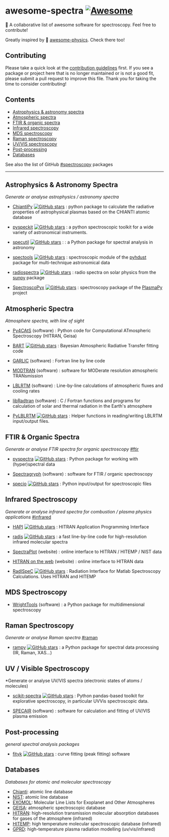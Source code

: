 # awesome-spectra  [![Awesome](https://cdn.rawgit.com/sindresorhus/awesome/d7305f38d29fed78fa85652e3a63e154dd8e8829/media/badge.svg)](https://github.com/sindresorhus/awesome)

🌈 A collaborative list of awesome software for spectroscopy. Feel free to contribute!

Greatly inspired by 🌌 [awesome-physics](https://github.com/wbierbower/awesome-physics). Check there too!

## Contributing

Please take a quick look at the [contribution guidelines](./CONTRIBUTING.md) first. If you see a package or project here that is no longer maintained or is not a good fit, please submit a pull request to improve this file. Thank you for taking the time to consider contributing!


## Contents

* [Astrophysics & astronomy spectra](#astrophysics--astronomy-spectra)
* [Atmospheric spectra](#atmospheric-spectra)
* [FTIR & organic spectra](#ftir--organic-spectra)
* [Infrared spectroscopy](#infrared-spectroscopy)
* [MDS spectroscopy](#mds-spectroscopy)
* [Raman spectroscopy](#raman-spectroscopy)
* [UV/VIS spectroscopy](#uv--visible-spectroscopy)
* [Post-processing](#post-processing)
* [Databases](#databases)

See also the list of GitHub [#spectroscopy](https://github.com/topics/spectroscopy) packages


---

## Astrophysics & Astronomy Spectra

*Generate or analyse astrophysics / astronomy spectra*

- [ChiantiPy](https://github.com/chianti-atomic/ChiantiPy)
  [![GitHub stars](https://img.shields.io/github/stars/chianti-atomic/ChiantiPy.svg?style=social&label=GitHub)](
  https://github.com/chianti-atomic/ChiantiPy/stargazers/)
  : python package to calculate the radiative properties of astrophysical
  plasmas based on the CHIANTI atomic database
  
- [pyspeckit](https://github.com/pyspeckit/pyspeckit) 
  [![GitHub stars](https://img.shields.io/github/stars/pyspeckit/pyspeckit.svg?style=social&label=GitHub)](
  https://github.com/pyspeckit/pyspeckit/stargazers/)
  : a python spectroscopic toolkit for a wide variety of astronomical instruments.
  
- [specutil](https://github.com/astropy/specutils)
  [![GitHub stars](https://img.shields.io/github/stars/astropy/specutils.svg?style=social&label=GitHub)](
  https://github.com/astropy/specutils/stargazers/) : 
  : a Python package for spectral analysis in astronomy
  
- [spectools](https://pyhdust.readthedocs.io/en/latest/spectools.html#module-pyhdust.spectools)
  [![GitHub stars](https://img.shields.io/github/stars/danmoser/pyhdust.svg?style=social&label=GitHub)](
  https://github.com/danmoser/pyhdust/stargazers/)
  : spectroscopic module of the [pyhdust](https://github.com/danmoser/pyhdust) package for multi-technique astronomical data
  
- [radiospectra](https://github.com/sunpy/radiospectra)
  [![GitHub stars](https://img.shields.io/github/stars/sunpy/radiospectra.svg?style=social&label=GitHub)](
  https://github.com/sunpy/radiospectra/stargazers/)
  : radio spectra on solar physics from the [sunpy](https://github.com/sunpy/sunpy) package

- [SpectroscoPyx](https://github.com/PlasmaPy/SpectroscoPyx)
  [![GitHub stars](https://img.shields.io/github/stars/PlasmaPy/SpectroscoPyx.svg?style=social&label=GitHub)](
  https://github.com/PlasmaPy/SpectroscoPyx/stargazers/)
  : spectroscopy package of the [PlasmaPy](https://github.com/PlasmaPy/PlasmaPy) project


## Atmospheric Spectra

*Atmosphere spectra, with line of sight*

- [Py4CAtS](https://atmos.eoc.dlr.de/tools/Py4CAtS/)
  (software)
  : Python code for Computational ATmospheric Spectroscopy (HITRAN, Geisa)
  
- [BART](https://github.com/exosports/BART)
  [![GitHub stars](https://img.shields.io/github/stars/exosports/BART.svg?style=social&label=GitHub)](
  https://github.com/exosports/BART/stargazers/)
  : Bayesian Atmospheric Radiative Transfer fitting code 

- [GARLIC](https://www.sciencedirect.com/science/article/pii/S0022407313004731?via%3Dihub)
  (software)
  : Fortran line by line code
  
- [MODTRAN](http://modtran.spectral.com/)
  (software)
  : software for MODerate resolution atmospheric TRANsmission
  
- [LBLRTM](http://rtweb.aer.com/lblrtm_code.html)
  (software)
  : Line-by-line calculations of atmospheric fluxes and cooling rates
  
- [libRadtran](http://www.libradtran.org/doku.php)
  (software)
  : C / Fortran functions and programs for calculation of solar and thermal radiation in the Earth\'s atmosphere
  
- [PyLBLRTM](https://github.com/wblumberg/PyLBLRTM)
  [![GitHub stars](https://img.shields.io/github/stars/wblumberg/PyLBLRTM.svg?style=social&label=GitHub)](
  https://github.com/wblumberg/PyLBLRTM/stargazers/)
  : Helper functions in reading/writing LBLRTM input/output files. 

## FTIR & Organic Spectra

*Generate or analyse FTIR spectra for organic spectroscopy* [#ftir](https://github.com/topics/ftir)

- [pyspectra](https://github.com/ibcp/pyspectra)
  [![GitHub stars](https://img.shields.io/github/stars/ibcp/pyspectra.svg?style=social&label=GitHub)](
  https://github.com/ibcp/pyspectra/stargazers/)
  : Python package for working with (hyper)spectral data 

- [Spectragryph](https://www.effemm2.de/spectragryph/index.html)
  (software)
  : software for FTIR / organic spectroscopy
 
- [specio](https://github.com/paris-saclay-cds/specio)
  [![GitHub stars](https://img.shields.io/github/stars/paris-saclay-cds/specio.svg?style=social&label=GitHub)](
  https://github.com/paris-saclay-cds/specio/stargazers/)
  : Python input/output for spectroscopic files 

## Infrared Spectroscopy

*Generate or analyse infrared spectra for combustion / plasma physics applications*  [#infrared](https://github.com/topics/infrared)

- [HAPI](https://github.com/hitranonline/hapi)
  [![GitHub stars](https://img.shields.io/github/stars/hitranonline/hapi.svg?style=social&label=GitHub)](
  https://github.com/hitranonline/hapi/stargazers/)
  : HITRAN Application Programming Interface
  
- [radis](https://github.com/radis/radis)
  [![GitHub stars](https://img.shields.io/github/stars/radis/radis.svg?style=social&label=GitHub)](
  https://github.com/radis/radis/stargazers/)
  : a fast line-by-line code for high-resolution infrared molecular spectra

- [SpectraPlot](http://www.spectraplot.com/)
  (website)
  : online interface to HITRAN / HITEMP / NIST data  
  
- [HITRAN on the web](http://hitran.iao.ru/molecule/simlaunch)
  (website)
  : online interface to HITRAN data 
  
- [RadISpeC](https://github.com/BEAKH/RadISpeC)
  [![GitHub stars](https://img.shields.io/github/stars/BEAKH/RadISpeC.svg?style=social&label=GitHub)](
  https://github.com/BEAKH/RadISpeC/stargazers/)
  : Radiation Interface for Matlab Spectroscopy Calculations. Uses HITRAN and HITEMP


## MDS Spectroscopy

- [WrightTools](https://joss.theoj.org/papers/a82637112ac3e03df961d4494bc927d4)
  (software)
  : a Python package for multidimensional spectroscopy
  
## Raman Spectroscopy

*Generate or analyse Raman spectra*  [#raman](https://github.com/topics/raman)

- [rampy](https://github.com/charlesll/rampy)
  [![GitHub stars](https://img.shields.io/github/stars/charlesll/rampy.svg?style=social&label=GitHub)](
  https://github.com/charlesll/rampy/stargazers/)
  : a Python package for spectral data processing (IR, Raman, XAS\...)

## UV / Visible Spectroscopy

*Generate or analyse UV/VIS spectra (electronic states of atoms / molecules)

- [scikit-spectra](https://github.com/hugadams/scikit-spectra)
  [![GitHub stars](https://img.shields.io/github/stars/hugadams/scikit-spectra.svg?style=social&label=GitHub)](
  https://github.com/hugadams/scikit-spectra/stargazers/)
  : Python pandas-based toolkit for explorative spectroscopy, in particular UVVis spectroscopic data.

- [SPECAIR](http://www.specair-radiation.net/)
  (software)
  : software for calculation and fitting of UV/VIS plasma emission

## Post-processing

*general spectral analysis packages*

- [fityk](https://github.com/wojdyr/fityk)
  [![GitHub stars](https://img.shields.io/github/stars/wojdyr/fityk.svg?style=social&label=GitHub)](
  https://github.com/wojdyr/fityk/stargazers/)
  : curve fitting (peak fitting) software


## Databases

*Databases for atomic and molecular spectroscopy*

- [Chianti](http://www.chiantidatabase.org/): atomic line database
- [NIST](https://www.nist.gov/pml/atomic-spectra-database): atomic line database
- [EXOMOL](http://exomol.com/data/): Molecular Line Lists for Exoplanet and Other Atmospheres
- [GEISA](http://cds-espri.ipsl.upmc.fr/geisa/#): atmospheric spectroscopic database 
- [HITRAN](http://hitran.org/): high-resolution transmission molecular absorption databases for gases of the atmosphere (infrared)
- [HITEMP](https://hitran.org/hitemp/): high temperature molecular spectroscopic database (infrared)
- [GPRD](http://esther.ist.utl.pt/gaspar/): high-temperature plasma radiation modelling (uv/vis/infrared) 
